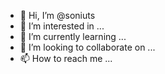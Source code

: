 - 👋 Hi, I’m @soniuts
- 👀 I’m interested in ...
- 🌱 I’m currently learning ...
- 💞️ I’m looking to collaborate on ...
- 📫 How to reach me ...

<!---
soniuts/soniuts is a ✨ special ✨ repository because its `README.md` (this file) appears on your GitHub profile.
You can click the Preview link to take a look at your changes.
--->
